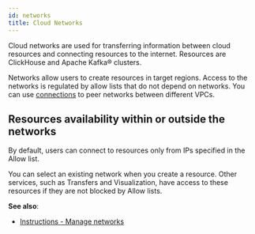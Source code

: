 ```yaml
---
id: networks
title: Cloud Networks
---
```


Cloud networks are used for transferring information between cloud resources and connecting resources to the internet. Resources are ClickHouse and Apache Kafka® clusters.

Networks allow users to create resources in target regions. Access to the networks is regulated by allow lists that do not depend on networks. You can use [connections](connections.md) to peer networks between different VPCs.

## Resources availability within or outside the networks

By default, users can connect to resources only from IPs specified in the Allow list.

You can select an existing network when you create a resource. Other services, such as Transfers and Visualization, have access to these resources if they are not blocked by Allow lists.

**See also**:

* [Instructions - Manage networks](../step-by-step/networks)
